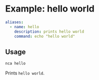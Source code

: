 # Example: hello world

```yml
aliases:
  - name: hello
    description: prints hello world
    command: echo "hello world"
```

## Usage

```bash
nca hello
```

Prints `hello world`.
